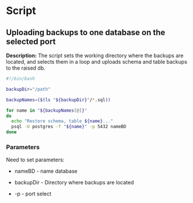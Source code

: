 # Script

## Uploading backups to one database on the selected port


**Description:** The script sets the working directory where the backups are located, and selects them in a loop and uploads schema and table backups to the raised db.

```bash
#!/bin/bash

backupDir="/path"

backupNames=($(ls "${backupDir}"/*.sql))

for name in "${backupNames[@]}"
do
  echo "Restore schema, table ${name}..."
  psql -U postgres -f "${name}" -p 5432 nameBD
done
```

### Parameters

Need to set parameters:

- nameBD - name database 

- backupDir - Directory where backups are located

- -p - port select